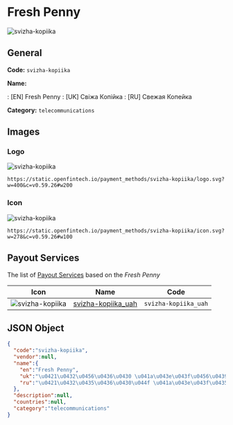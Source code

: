 
# Fresh Penny 
![svizha-kopiika](https://static.openfintech.io/payment_methods/svizha-kopiika/logo.svg?w=400&c=v0.59.26#w200)  

## General 
**Code:** `svizha-kopiika` 
 
**Name:** 
 
:	[EN] Fresh Penny 
:	[UK] Свіжа Копійка 
:	[RU] Свежая Копейка 
 
**Category:** `telecommunications` 
 

## Images 

### Logo 
![svizha-kopiika](https://static.openfintech.io/payment_methods/svizha-kopiika/logo.svg?w=400&c=v0.59.26#w200)  

```
https://static.openfintech.io/payment_methods/svizha-kopiika/logo.svg?w=400&c=v0.59.26#w200
```  

### Icon 
![svizha-kopiika](https://static.openfintech.io/payment_methods/svizha-kopiika/icon.svg?w=278&c=v0.59.26#w100)  

```
https://static.openfintech.io/payment_methods/svizha-kopiika/icon.svg?w=278&c=v0.59.26#w100
```  

## Payout Services 
 
The list of [Payout Services](/payout-services/) based on the _Fresh Penny_ 

|Icon|Name|Code| 
|:---:|:---:|:---:| 
|![svizha-kopiika](https://static.openfintech.io/payout_methods/svizha-kopiika/icon.svg?w=278&c=v0.59.26#w40) |[svizha-kopiika_uah](/payout-services/svizha-kopiika_uah/)|`svizha-kopiika_uah`| 
 

## JSON Object 

```json
{
  "code":"svizha-kopiika",
  "vendor":null,
  "name":{
    "en":"Fresh Penny",
    "uk":"\u0421\u0432\u0456\u0436\u0430 \u041a\u043e\u043f\u0456\u0439\u043a\u0430",
    "ru":"\u0421\u0432\u0435\u0436\u0430\u044f \u041a\u043e\u043f\u0435\u0439\u043a\u0430"
  },
  "description":null,
  "countries":null,
  "category":"telecommunications"
}
```  
